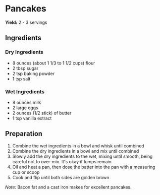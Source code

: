 # Pancakes

**Yield:** 2 - 3 servings

## Ingredients

### Dry Ingredients

- 8 ounces (about 1 1/3 to 1 1/2 cups) flour
- 2 tbsp sugar
- 2 tsp baking powder
- 1 tsp salt

### Wet Ingredients

- 8 ounces milk
- 2 large eggs
- 2 ounces (1/2 stick) of butter
- 1 tsp vanilla extract

## Preparation

1. Combine the wet ingredients in a bowl and whisk until combined
1. Combine the dry ingredients in a bowl and mix until combined
1. Slowly add the dry ingredients to the wet, mixing until smooth, being careful not to over-mix. It's okay if lumps remain
1. Oil and heat a pan, then dose the batter into the pan with a measuring cup or scoop
1. Cook and flip until both sides are golden brown

_Note:_ Bacon fat and a cast iron makes for excellent pancakes.
